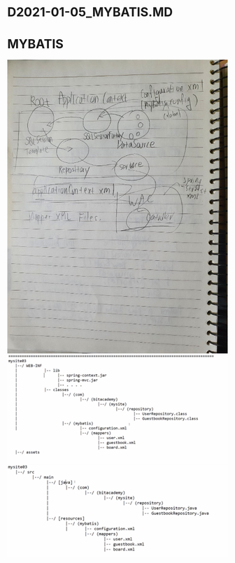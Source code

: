 # D2021-01-05_MYBATIS.MD

# MYBATIS

<img alt="이미지" src="https://github.com/songk1992/bitacademydiary_note_2020/blob/main/img/20-01-05%20(1).jpg"  />

<img alt="이미지" src="https://github.com/songk1992/bitacademydiary_note_2020/blob/main/img/20-01-05%20(2).PNG?raw=true"  />

<img alt="이미지" src="https://github.com/songk1992/bitacademydiary_note_2020/blob/main/img/20-01-05%20(3).PNG?raw=true"  />
